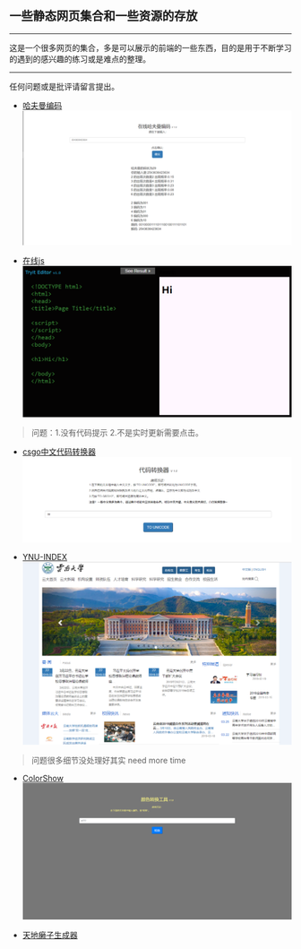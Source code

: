 ## 一些静态网页集合和一些资源的存放

--------------------------------------

这是一个很多网页的集合，多是可以展示的前端的一些东西，目的是用于不断学习的遇到的感兴趣的练习或是难点的整理。

--------------------------------------

任何问题或是批评请留言提出。

* [哈夫曼编码](https://baohangxing.github.io/hezudao/haffman.html)
![](image/hafuman_show.png)

* [在线js](https://baohangxing.github.io/hezudao/Tryit_Editor_v1.0.html)
![](image/tryiteditor.png)
>问题：1.没有代码提示 2.不是实时更新需要点击。

* [csgo中文代码转换器](https://baohangxing.github.io/hezudao/代码转换器.html)
![](image/csgocodechange.png)

* [YNU-INDEX](https://baohangxing.github.io/hezudao/ynu_index/bootstrap.html)
![](image/ynu_index.png)
>问题很多细节没处理好其实  need more time

* [ColorShow](https://baohangxing.github.io/hezudao/ColorShow.html)
![](image/ColorShow.png)

* [天地癞子生成器](https://baohangxing.github.io/hezudao/天地癞子生成器.html)



